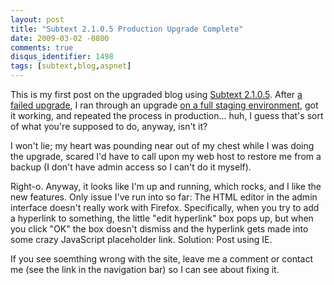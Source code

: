 ```yaml
---
layout: post
title: "Subtext 2.1.0.5 Production Upgrade Complete"
date: 2009-03-02 -0800
comments: true
disqus_identifier: 1498
tags: [subtext,blog,aspnet]
---
```

This is my first post on the upgraded blog using [Subtext
2.1.0.5](http://www.subtextproject.com). After [a failed
upgrade](/archive/2008/08/16/failed-to-upgrade-to-subtext-2.0.aspx), I
ran through an upgrade [on a full staging
environment](/archive/2009/02/27/subtext-2.1.0.5-staged-upgrade-complete.aspx),
got it working, and repeated the process in production... huh, I guess
that's sort of what you're supposed to do, anyway, isn't it?

I won't lie; my heart was pounding near out of my chest while I was
doing the upgrade, scared I'd have to call upon my web host to restore
me from a backup (I don't have admin access so I can't do it myself).

Right-o. Anyway, it looks like I'm up and running, which rocks, and I
like the new features. Only issue I've run into so far: The HTML editor
in the admin interface doesn't really work with Firefox. Specifically,
when you try to add a hyperlink to something, the little "edit
hyperlink" box pops up, but when you click "OK" the box doesn't dismiss
and the hyperlink gets made into some crazy JavaScript placeholder link.
Solution: Post using IE.

If you see soemthing wrong with the site, leave me a comment or contact
me (see the link in the navigation bar) so I can see about fixing it.
